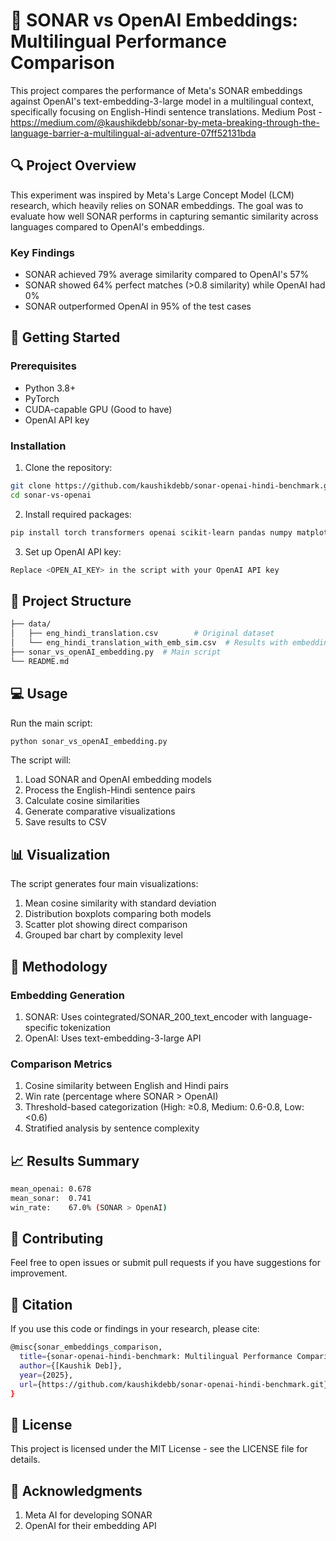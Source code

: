 # 🧠 SONAR vs OpenAI Embeddings: Multilingual Performance Comparison

This project compares the performance of Meta's SONAR embeddings against OpenAI's text-embedding-3-large model in a multilingual context, specifically focusing on English-Hindi sentence translations.
Medium Post - https://medium.com/@kaushikdebb/sonar-by-meta-breaking-through-the-language-barrier-a-multilingual-ai-adventure-07ff52131bda

## 🔍 Project Overview

This experiment was inspired by Meta's Large Concept Model (LCM) research, which heavily relies on SONAR embeddings. The goal was to evaluate how well SONAR performs in capturing semantic similarity across languages compared to OpenAI's embeddings.

### Key Findings
- SONAR achieved 79% average similarity compared to OpenAI's 57%
- SONAR showed 64% perfect matches (>0.8 similarity) while OpenAI had 0%
- SONAR outperformed OpenAI in 95% of the test cases

## 🚀 Getting Started

### Prerequisites
- Python 3.8+
- PyTorch
- CUDA-capable GPU (Good to have)
- OpenAI API key

### Installation

1. Clone the repository:
```bash
git clone https://github.com/kaushikdebb/sonar-openai-hindi-benchmark.git
cd sonar-vs-openai
```


2. Install required packages:
```bash
pip install torch transformers openai scikit-learn pandas numpy matplotlib
```

3. Set up OpenAI API key:
 ``` bash  
 Replace <OPEN_AI_KEY> in the script with your OpenAI API key
```
 

## 📁 Project Structure

``` bash
├── data/
│   ├── eng_hindi_translation.csv        # Original dataset
│   └── eng_hindi_translation_with_emb_sim.csv  # Results with embeddings
├── sonar_vs_openAI_embedding.py  # Main script
└── README.md
```

## 💻 Usage
Run the main script:
``` bash
python sonar_vs_openAI_embedding.py
```

The script will:

1. Load SONAR and OpenAI embedding models
2. Process the English-Hindi sentence pairs
3. Calculate cosine similarities
4. Generate comparative visualizations
5. Save results to CSV

## 📊 Visualization
The script generates four main visualizations:

1. Mean cosine similarity with standard deviation
2. Distribution boxplots comparing both models
3. Scatter plot showing direct comparison
4. Grouped bar chart by complexity level

## 🔧 Methodology

### Embedding Generation

1. SONAR: Uses cointegrated/SONAR_200_text_encoder with language-specific tokenization
2. OpenAI: Uses text-embedding-3-large API

### Comparison Metrics

1. Cosine similarity between English and Hindi pairs
2. Win rate (percentage where SONAR > OpenAI)
3. Threshold-based categorization (High: ≥0.8, Medium: 0.6-0.8, Low: <0.6)
4. Stratified analysis by sentence complexity

## 📈 Results Summary

``` bash 
mean_openai: 0.678
mean_sonar:  0.741
win_rate:    67.0% (SONAR > OpenAI)
```

## 🤝 Contributing
Feel free to open issues or submit pull requests if you have suggestions for improvement.

## 📝 Citation
If you use this code or findings in your research, please cite:

``` bash
@misc{sonar_embeddings_comparison,
  title={sonar-openai-hindi-benchmark: Multilingual Performance Comparison},
  author={[Kaushik Deb]},
  year={2025},
  url={https://github.com/kaushikdebb/sonar-openai-hindi-benchmark.git}
}
```

## 📄 License
This project is licensed under the MIT License - see the LICENSE file for details.

## 🙏 Acknowledgments
1. Meta AI for developing SONAR
2. OpenAI for their embedding API






